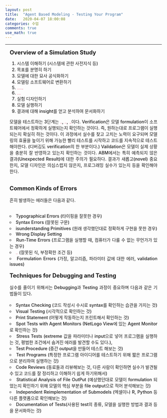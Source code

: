 ```yaml
---
layout: post
title:  "Agent Based Modeling - Testing Your Program"
date:   2020-04-07 18:00:08
categories: 수업
comments: true 
use_math: true
---
```

-----

<span style = "font-weight:700; font-size:1.3em; margin-left: 0.8em; margin-right: 1em;">
Overview of a Simulation Study
</span>
<br>

<div style = "font-weight:500; font-size:1.0em; margin-left: 1em; margin-right: 1em;text-align:justify; ">
<ol>
<li>시스템 이해하기 (시스템에 관한 사전지식 등)</li>
<li>목표를 분명히 하기</li>
<li>모델에 대한 묘사 공식화하기</li>
<li>모델링 소프트웨어로 변환하기</li>
<li><b style = "color:#d7385e;font-size:1.2">프로그램 확인하기(verify, debugging)</b></li>
<li><b style = "color:#d7385e;font-size:1.2">모델 확인하기(vaildate)</b></li>
<li>실험 디자인하기</li>
<li>모델 실행하기</li>
<li>결과에 대해 insight를 얻고 분석하여 문서화하기</li>
</ol>

모델을 테스트하는 3단계는 <b style = "color:#d7385e;font-size:1.2">Vaildation</b>, <b style = "color:#d7385e;font-size:1.2">Verification</b>, <b style = "color:#d7385e;font-size:1.2">Debugging</b>이다. Verification은 모델 formulation이 소프트웨어에서 정확하게 실행되는지 확인하는 것이다. 즉, 원하는대로 프로그램이 실행되는지 확실히 하는 것이다. 이 과정에서 실수를 찾고 고치는 노력이 요구되며 모델링의 효율을 높이기 위해 가능한 빨리 테스트를 시작하고 코드를 지속적으로 테스트해야한다. (디버깅도 verification의 한 부분이다.) Vaildation은 모델이 실제 상황을 충분히 잘 반영하고 있는지 확인하는 것이다. ABM에서는 특히 예측되지 않은 결과(Unexpected Result)에 대한 주의가 필요하다. 결과가 새롭고(novel) 중요한지, 모델 디자인은 의심스럽지 않은지, 프로그래밍 실수가 있는지 등을 확인해야한다.  
<br> <br>
<span style = "font-weight:700; font-size:1.3em; margin-right: 1em;">
Common Kinds of Errors
</span>
<br><br>
흔히 발생하는 에러들은 다음과 같다. 
<br><br>
<li type="circle">Typographical Errors (타이핑을 잘못한 경우)</li>
<li type="circle">Syntax Errors (잘못된 구문)</li>
<li type="circle">isunderstanding Primitives (원래 생각했던대로 정확하게 구현을 못한 경우)</li> 
<li type="circle">Wrong Display Setting</li>
<li type="circle">Run-Time Errors (프로그램을 실행할 때, 컴퓨터가 다룰 수 없는 무언가가 있는 경우)</li>
<li type="circle"> <b style = "color:#d7385e;font-size:1.2">Logic Errors</b> (잘못된 식, 부정확한 조건 등)</li> 
<li type="circle">Formulation Errors (가정, 알고리즘, 파라미터 값에 대한 에러, validation issues)</li>
<br>
<span style = "font-weight:700; font-size:1.3em; margin-right: 1em;">
Techniques for Debugging and Testing
</span>
<br><br>
실수를 줄이기 위해서는 Debugging과 Testing 과정이 중요하며 다음과 같은 기법들이 있다.
<br><br>

<li type="circle"> Syntax Checking (코드 작성시 수시로 syntax를 확인하는 습관을 가지는 것)</li>
<li type="circle">Visual Testing (시각적으로 확인하는 것)</li>
<li type="circle">Print Statement (어떻게 작동하는지 프린트해서 확인하는 것)</li>
<li type="circle">Spot Tests with Agent Monitors (NetLogo View에 있는 Agent Monitor로 확인하는 것)</li>
<li type="circle">Stress Tests (extreme 값을 파라미터나 input으로 넣어 프로그램을 실행하는 것, 평범한 조건에서 숨겨진 에러를 발견할 수도 있다.), 
<li type="circle">Test Procedure (중간 output을 만들어 테스트 해보는 것)</li> 
<li type="circle">Test Programs (특정한 프로그램 아이디어를 테스트하기 위해 짧은 프로그램으로 분리하여 실행하는 것)</li> 
<li type="circle">Code Reviews (동료들과 리뷰해보는 것, 다른 사람이 확인하면 실수가 발견될 수 있고 코드를 잘 정리하고 이해하기 쉽게 하기위해서)</li> 
<li type="circle">Statistical Analysis of File OutPut (예상했던대로 모델이 formulation 되었는지 확인하기 위해 모델의 핵심 부분을 file output으로 적어 분석해보는 것)</li> 
<li type="circle">Independent Reimplementation of Submodels (엑셀이나 R, Python 등 다른 플랫폼으로 확인해보는 것)</li>
<li type="circle">Documentation of Tests(사용된 test의 종류, 모델을 실행한 방법과 결과 등을 문서화하는 것)</li>

<br>

